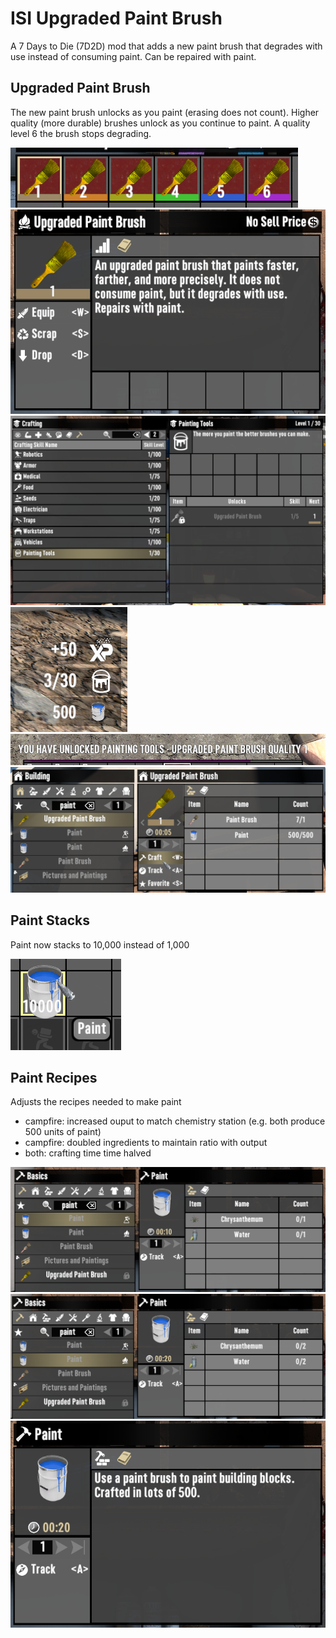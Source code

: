 # ISI Upgraded Paint Brush

A 7 Days to Die (7D2D) mod that adds a new paint brush that degrades with use instead of consuming paint. Can be repaired with paint.

## Upgraded Paint Brush

The new paint brush unlocks as you paint (erasing does not count). Higher quality (more durable) brushes unlock as you continue to paint. A quality level 6 the brush stops degrading.

![Upgraded Paint Brush](images/paintBrushLevels.png)
![Upgraded Paint Brush](images/upgradedPaintBrush.png)
![Upgraded Paint Brush](images/paintingTools.png)
![Upgraded Paint Brush](images/levelUp.png)
![Upgraded Paint Brush](images/unlock.png)
![Upgraded Paint Brush](images/craft1.png)

## Paint Stacks

Paint now stacks to 10,000 instead of 1,000

![Upgraded Paint Brush](images/paintStacks.png)

## Paint Recipes

Adjusts the recipes needed to make paint

- campfire: increased ouput to match chemistry station (e.g. both produce 500 units of paint)
- campfire: doubled ingredients to maintain ratio with output
- both: crafting time time halved

![Upgraded Paint Brush](images/chemRecipe.png)
![Upgraded Paint Brush](images/fireRecipe.png)
![Upgraded Paint Brush](images/paintDescription.png)
